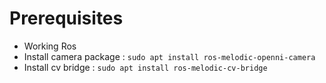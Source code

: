 # Prerequisites #
- Working Ros
- Install camera package : ```sudo apt install ros-melodic-openni-camera```
- Install cv bridge : ```sudo apt install ros-melodic-cv-bridge```
